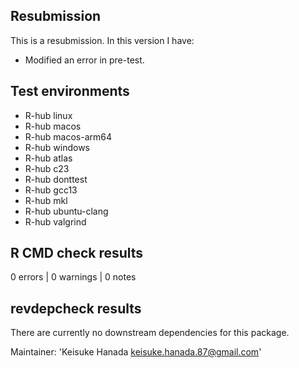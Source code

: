 ## Resubmission
This is a resubmission. In this version I have:

* Modified an error in pre-test.


## Test environments
- R-hub linux
- R-hub macos
- R-hub macos-arm64
- R-hub windows
- R-hub atlas
- R-hub c23
- R-hub donttest
- R-hub gcc13
- R-hub mkl
- R-hub ubuntu-clang
- R-hub valgrind

## R CMD check results
0 errors | 0 warnings | 0 notes

## revdepcheck results
There are currently no downstream dependencies for this package.


Maintainer: 'Keisuke Hanada <keisuke.hanada.87@gmail.com>'

